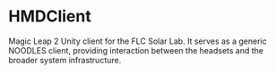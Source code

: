 # HMDClient
Magic Leap 2 Unity client for the FLC Solar Lab. It serves as a generic NOODLES client, providing interaction between the headsets and the broader system infrastructure.
